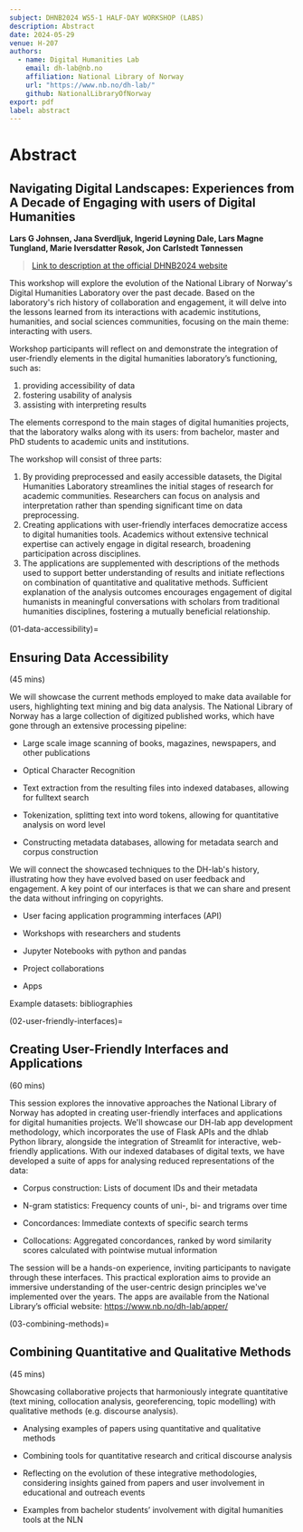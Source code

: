 ```yaml
---
subject: DHNB2024 WS5-1 HALF-DAY WORKSHOP (LABS)
description: Abstract
date: 2024-05-29
venue: H-207
authors:
  - name: Digital Humanities Lab
    email: dh-lab@nb.no
    affiliation: National Library of Norway
    url: "https://www.nb.no/dh-lab/"
    github: NationalLibraryOfNorway
export: pdf
label: abstract
---
```


# Abstract

## Navigating Digital Landscapes: Experiences from A Decade of Engaging with users of Digital Humanities

**Lars G Johnsen, Jana Sverdljuk, Ingerid Løyning Dale, Lars Magne Tungland, Marie Iversdatter Røsok, Jon Carlstedt Tønnessen**

> [Link to description at the official DHNB2024 website](https://dhnb.eu/conferences/dhnb2024/workshops/navigating-digital-landscapes/)

<!-- intro-abstract-start -->
This workshop will explore the evolution of the National Library of Norway's Digital Humanities Laboratory over the past decade. Based on the laboratory's rich history of collaboration and engagement, it will delve into the lessons learned from its interactions with academic institutions, humanities, and social sciences communities, focusing on the main theme: interacting with users.

Workshop participants will reflect on and demonstrate the integration of user-friendly elements in the digital humanities laboratory’s functioning, such as:

1. providing accessibility of data
2. fostering usability of analysis
3. assisting with interpreting results

The elements correspond to the main stages of digital humanities projects, that the laboratory walks along with its users: from bachelor, master and PhD students to academic units and institutions.

<!-- intro-abstract-end -->

<!-- summary-abstract-start -->

The workshop will consist of three parts:

1. By providing preprocessed and easily accessible datasets, the Digital Humanities Laboratory streamlines the initial stages of research for academic communities. Researchers can focus on analysis and interpretation rather than spending significant time on data preprocessing.
2. Creating applications with user-friendly interfaces democratize access to digital humanities tools. Academics without extensive technical expertise can actively engage in digital research, broadening participation across disciplines.
3. The applications are supplemented with descriptions of the methods used to support better understanding of results and initiate reflections on combination of quantitative and qualitative methods. Sufficient explanation of the analysis outcomes encourages engagement of digital humanists in meaningful conversations with scholars from traditional humanities disciplines, fostering a mutually beneficial relationship.
<!-- summary-abstract-end -->

<!-- 01-data-accessibility-start -->
(01-data-accessibility)=
## Ensuring Data Accessibility

(45 mins)

We will showcase the current methods employed to make data available for users, highlighting text mining and big data analysis.
The National Library of Norway has a large collection of digitized published works, which have gone through an extensive processing pipeline:

* Large scale image scanning of books, magazines, newspapers, and other publications

* Optical Character Recognition

* Text extraction from the resulting files into indexed databases, allowing for fulltext search

* Tokenization, splitting text into word tokens, allowing for quantitative analysis on word level

* Constructing metadata databases, allowing for metadata search and corpus construction

We will connect the showcased techniques to the DH-lab's history, illustrating how they have evolved based on user feedback and engagement. A key point of our interfaces is that we can share and present the data without infringing on copyrights.

* User facing application programming interfaces (API)

* Workshops with researchers and students

* Jupyter Notebooks with python and pandas

* Project collaborations

* Apps

Example datasets: bibliographies

<!-- 01-data-accessibility-end -->

<!-- 02-user-friendly-interfaces-start -->
(02-user-friendly-interfaces)=
## Creating User-Friendly Interfaces and Applications

(60 mins)

This session explores the innovative approaches the National Library of Norway has adopted in creating user-friendly interfaces and applications for digital humanities projects.
We'll showcase our DH-lab app development methodology, which incorporates the use of Flask APIs and the dhlab Python library, alongside the integration of Streamlit for interactive, web-friendly applications.
With our indexed databases of digital texts, we have developed a suite of apps for analysing reduced representations of the data:

* Corpus construction: Lists of document IDs and their metadata

* N-gram statistics: Frequency counts of uni-, bi- and trigrams over time

* Concordances: Immediate contexts of specific search terms

* Collocations: Aggregated concordances, ranked by word similarity scores calculated with pointwise mutual information

The session will be a hands-on experience, inviting participants to navigate through these interfaces. This practical exploration aims to provide an immersive understanding of the user-centric design principles we've implemented over the years.
The apps are available from the National Library’s official website: https://www.nb.no/dh-lab/apper/

<!-- 02-user-friendly-interfaces-end -->

<!-- 03-combining-methods-start -->
(03-combining-methods)=
## Combining Quantitative and Qualitative Methods

(45 mins)

Showcasing collaborative projects that harmoniously integrate quantitative (text mining, collocation analysis, georeferencing, topic modelling) with qualitative methods (e.g. discourse analysis).

* Analysing examples of papers using quantitative and qualitative methods

* Combining tools for quantitative research and critical discourse analysis

* Reflecting on the evolution of these integrative methodologies, considering insights gained from papers and user involvement in educational and outreach events

* Examples from bachelor students’ involvement with digital humanities tools at the NLN

<!-- 03-combining-methods-end -->
